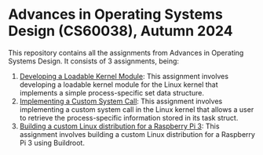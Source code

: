 # Advances in Operating Systems Design (CS60038), Autumn 2024
This repository contains all the assignments from Advances in Operating Systems Design. It consists of 3 assignments, being:

1. [Developing a Loadable Kernel Module](./Assignment1): This assignment involves developing a loadable kernel module for the Linux kernel that implements a simple process-specific set data structure.
2. [Implementing a Custom System Call](./Assignment2): This assignment involves implementing a custom system call in the Linux kernel that allows a user to retrieve the process-specific information stored in its task struct.
3. [Building a custom Linux distribution for a Raspberry Pi 3](./Assignment3): This assignment involves building a custom Linux distribution for a Raspberry Pi 3 using Buildroot.